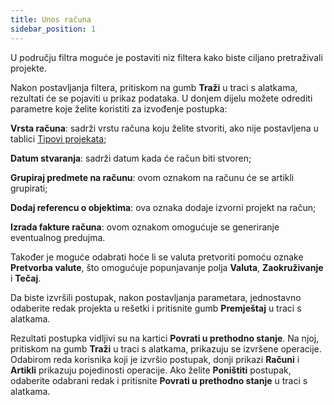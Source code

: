 ```yaml
---
title: Unos računa
sidebar_position: 1
---
```


U području filtra moguće je postaviti niz filtera kako biste ciljano pretraživali projekte.

Nakon postavljanja filtera, pritiskom na gumb **Traži** u traci s alatkama, rezultati će se pojaviti u prikaz podataka. U donjem dijelu možete odrediti parametre koje želite koristiti za izvođenje postupka:

**Vrsta računa**: sadrži vrstu računa koju želite stvoriti, ako nije postavljena u tablici  [Tipovi projekata](/docs/configurations/tables/project-management/project-type/);

**Datum stvaranja**: sadrži datum kada će račun biti stvoren;

**Grupiraj predmete na računu**: ovom oznakom na računu će se artikli grupirati;

**Dodaj referencu o objektima**: ova oznaka dodaje izvorni projekt na račun;

**Izrada fakture računa**: ovom oznakom omogućuje se generiranje eventualnog predujma.

Također je moguće odabrati hoće li se valuta pretvoriti pomoću oznake **Pretvorba valute**, što omogućuje popunjavanje polja **Valuta**, **Zaokruživanje** i **Tečaj**.

Da biste izvršili postupak, nakon postavljanja parametara, jednostavno odaberite redak projekta u rešetki i pritisnite gumb **Premještaj** u traci s alatkama.

Rezultati postupka vidljivi su na kartici **Povrati u prethodno stanje**. Na njoj, pritiskom na gumb **Traži** u traci s alatkama, prikazuju se izvršene operacije. Odabirom reda korisnika koji je izvršio postupak, donji prikazi **Računi** i **Artikli** prikazuju pojedinosti operacije. 
Ako želite **Poništiti** postupak, odaberite odabrani redak i pritisnite **Povrati u prethodno stanje** u traci s alatkama.
